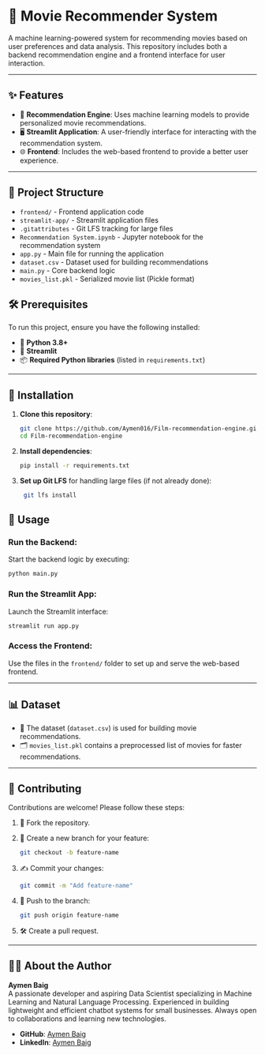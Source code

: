 # 🎥 Movie Recommender System

A machine learning-powered system for recommending movies based on user preferences and data analysis. This repository includes both a backend recommendation engine and a frontend interface for user interaction.

---

## ✨ Features

- 🔮 **Recommendation Engine**: Uses machine learning models to provide personalized movie recommendations.
- 🖥️ **Streamlit Application**: A user-friendly interface for interacting with the recommendation system.
- 🌐 **Frontend**: Includes the web-based frontend to provide a better user experience.

---

## 📂 Project Structure

- `frontend/` - Frontend application code
- `streamlit-app/` - Streamlit application files
- `.gitattributes` - Git LFS tracking for large files
- `Recommendation System.ipynb` - Jupyter notebook for the recommendation system
- `app.py` - Main file for running the application
- `dataset.csv` - Dataset used for building recommendations
- `main.py` - Core backend logic
- `movies_list.pkl` - Serialized movie list (Pickle format)


## 🛠️ Prerequisites

To run this project, ensure you have the following installed:

- 🐍 **Python 3.8+**
- 🧰 **Streamlit**
- 📦 **Required Python libraries** (listed in `requirements.txt`)

---

## 🚀 Installation

1. **Clone this repository**:

   ```bash
   git clone https://github.com/Aymen016/Film-recommendation-engine.git
   cd Film-recommendation-engine
   ```

2. **Install dependencies**:

   ```bash
   pip install -r requirements.txt
   ```

3. **Set up Git LFS** for handling large files (if not already done):

   ```bash
    git lfs install
   ```

## 🏃 Usage

  ### Run the Backend:
  Start the backend logic by executing:
  
  ```bash
  python main.py
  ```

### Run the Streamlit App:
Launch the Streamlit interface:

  ```bash
  streamlit run app.py
  ```
### Access the Frontend:
Use the files in the `frontend/` folder to set up and serve the web-based frontend.

---

## 📊 Dataset

- 📁 The dataset (`dataset.csv`) is used for building movie recommendations.
- 🗂️ `movies_list.pkl` contains a preprocessed list of movies for faster recommendations.

---

## 🤝 Contributing

Contributions are welcome! Please follow these steps:

1. 🍴 Fork the repository.
2. 🌱 Create a new branch for your feature:

   ```bash
   git checkout -b feature-name
   ```
3. ✍️ Commit your changes:

   ```bash
   git commit -m "Add feature-name"
   ```
4. 🚀 Push to the branch:
   ```bash
   git push origin feature-name
   ```
5. 🛠️ Create a pull request.
   
---

## 👨‍💻 About the Author

**Aymen Baig**  
A passionate developer and aspiring Data Scientist specializing in Machine Learning and Natural Language Processing. Experienced in building lightweight and efficient chatbot systems for small businesses. Always open to collaborations and learning new technologies.

- **GitHub**: [Aymen Baig](https://github.com/Aymen016/)
- **LinkedIn**: [Aymen Baig](https://www.linkedin.com/in/aymen-baig-700a06284/)


